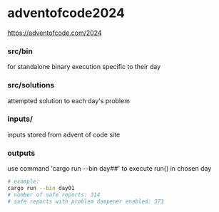 # adventofcode2024

https://adventofcode.com/2024

### src/bin
for standalone binary execution specific to their day

### src/solutions
attempted solution to each day's problem

### inputs/
inputs stored from advent of code site

### outputs
use command 'cargo run --bin day##' to execute run() in chosen day
```bash
# example:
cargo run --bin day01
# number of safe reports: 314
# safe reports with problem dampener enabled: 373
```
